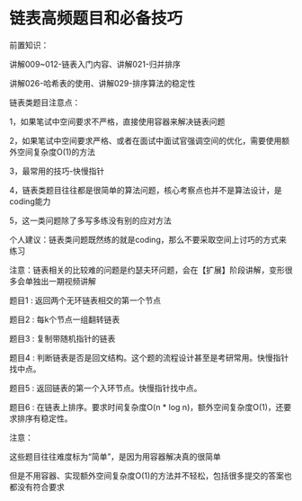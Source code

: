 # 链表高频题目和必备技巧

前置知识：

讲解009~012\-链表入门内容、讲解021\-归并排序

讲解026\-哈希表的使用、讲解029\-排序算法的稳定性

链表类题目注意点：

1，如果笔试中空间要求不严格，直接使用容器来解决链表问题

2，如果笔试中空间要求严格、或者在面试中面试官强调空间的优化，需要使用额外空间复杂度O\(1\)的方法

3，最常用的技巧\-快慢指针

4，链表类题目往往都是很简单的算法问题，核心考察点也并不是算法设计，是coding能力

5，这一类问题除了多写多练没有别的应对方法

个人建议：链表类问题既然练的就是coding，那么不要采取空间上讨巧的方式来练习

注意：链表相关的比较难的问题是约瑟夫环问题，会在【扩展】阶段讲解，变形很多会单独出一期视频讲解

题目1 : 返回两个无环链表相交的第一个节点

题目2 : 每k个节点一组翻转链表

题目3 : 复制带随机指针的链表

题目4 : 判断链表是否是回文结构。这个题的流程设计甚至是考研常用。快慢指针找中点。

题目5 : 返回链表的第一个入环节点。快慢指针找中点。

题目6 : 在链表上排序。要求时间复杂度O\(n \* log n\)，额外空间复杂度O\(1\)，还要求排序有稳定性。

注意：

这些题目往往难度标为“简单”，是因为用容器解决真的很简单

但是不用容器、实现额外空间复杂度O\(1\)的方法并不轻松，包括很多提交的答案也都没有符合要求

